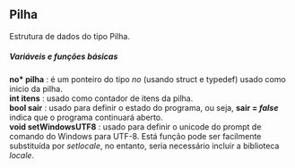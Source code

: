 ## Pilha
Estrutura de dados do tipo Pilha.
##### Variáveis e funções básicas
__no* pilha__ : é um ponteiro do tipo _no_ (usando struct e typedef) usado como inicio da pilha.  
__int itens__ : usado como contador de itens da pilha.  
__bool sair__ : usado para definir o estado do programa, ou seja, **sair = _false_** indica que o programa continuará aberto.  
__void setWindowsUTF8__ : usado para definir o unicode do prompt de comando do Windows para UTF-8. Está função pode ser facilmente substituída por _setlocale_, no entanto, seria necessário incluir a biblioteca _locale_.

